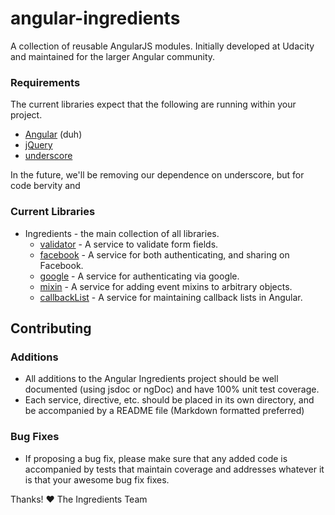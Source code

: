 angular-ingredients
===================

A collection of reusable AngularJS modules. Initially developed at Udacity and maintained for the larger Angular community.

### Requirements
The current libraries expect that the following are running within your project.
- [Angular](http://angularjs.org/) (duh)
- [jQuery](http://jquery.com/)
- [underscore](http://underscorejs.org/)

In the future, we'll be removing our dependence on underscore, but for code bervity and

### Current Libraries
- Ingredients - the main collection of all libraries.
	- [validator](src/services/validator) - A service to validate form fields.
	- [facebook](src/services/facebook) - A service for both authenticating, and sharing on
		Facebook.
	- [google](src/services/google) - A service for authenticating via google.
	- [mixin](src/services/mixin) - A service for adding event mixins to arbitrary objects.
	- [callbackList](src/services/mixin) - A service for maintaining callback lists in Angular.


## Contributing

### Additions

* All additions to the Angular Ingredients project should be well documented (using jsdoc or ngDoc) and have 100% unit test coverage.
* Each service, directive, etc. should be placed in its own directory, and be accompanied by a README file (Markdown formatted preferred)


### Bug Fixes

* If proposing a bug fix, please make sure that any added code is accompanied by tests that maintain coverage and addresses whatever it is that your awesome bug fix fixes.

Thanks!
:heart: The Ingredients Team